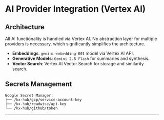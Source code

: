 # AI Provider Integration (Vertex AI)

## Architecture

All AI functionality is handled via Vertex AI. No abstraction layer for multiple providers is necessary, which significantly simplifies the architecture.

- **Embeddings**: `gemini-embedding-001` model via Vertex AI API.
- **Generative Models**: `Gemini 2.5 Flash` for summaries and synthesis.
- **Vector Search**: Vertex AI Vector Search for storage and similarity search.

## Secrets Management

```
Google Secret Manager:
├── /kx-hub/gcp/service-account-key
├── /kx-hub/readwise/api-key
└── /kx-hub/github/token
```

---
